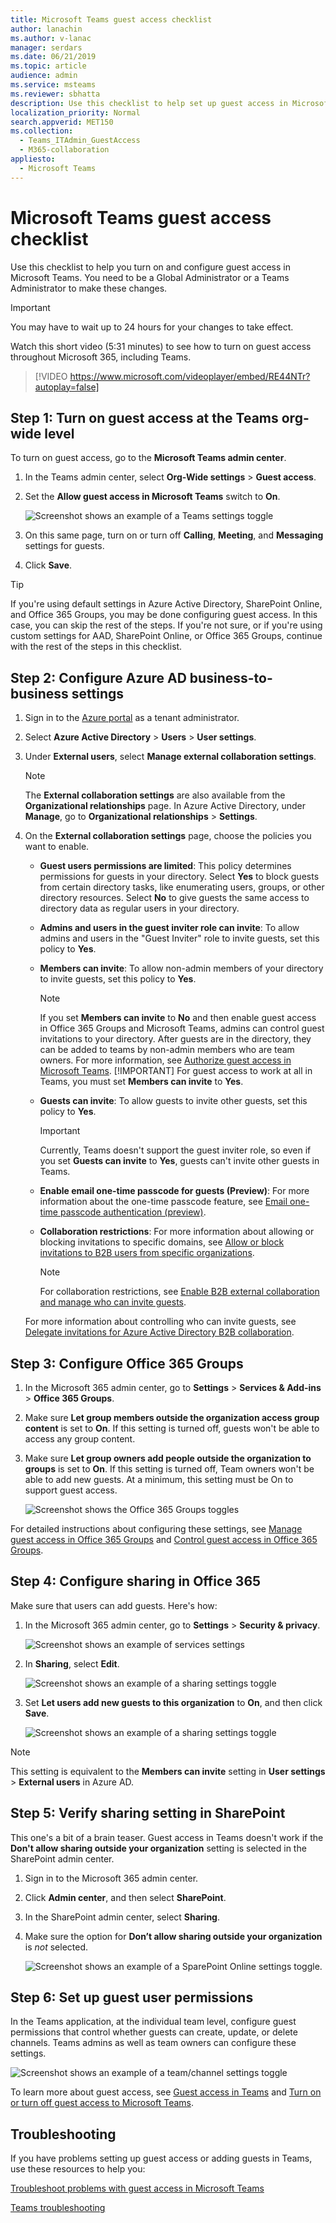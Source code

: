 ```yaml
---
title: Microsoft Teams guest access checklist
author: lanachin
ms.author: v-lanac
manager: serdars
ms.date: 06/21/2019
ms.topic: article
audience: admin
ms.service: msteams
ms.reviewer: sbhatta
description: Use this checklist to help set up guest access in Microsoft Teams.
localization_priority: Normal
search.appverid: MET150
ms.collection: 
  - Teams_ITAdmin_GuestAccess
  - M365-collaboration
appliesto: 
  - Microsoft Teams
---
```



Microsoft Teams guest access checklist
==========================================

Use this checklist to help you turn on and configure guest access in Microsoft Teams. You need to be a Global Administrator or a Teams Administrator to make these changes.

> [!IMPORTANT]
> You may have to wait up to 24 hours for your changes to take effect. 

Watch this short video (5:31 minutes) to see how to turn on guest access throughout Microsoft 365, including Teams.

> [!VIDEO https://www.microsoft.com/videoplayer/embed/RE44NTr?autoplay=false]



## Step 1: Turn on guest access at the Teams org-wide level

To turn on guest access, go to the **Microsoft Teams admin center**. 

1. In the Teams admin center, select **Org-Wide settings** > **Guest access**.
2. Set the **Allow guest access in Microsoft Teams** switch to **On**.

    ![Screenshot shows an example of a Teams settings toggle](media/guest-access-checklist-set-up-guests-image1.png)

3. On this same page, turn on or turn off **Calling**, **Meeting**, and **Messaging** settings for guests.
4. Click **Save**.

> [!TIP]
> If you're using default settings in Azure Active Directory, SharePoint Online, and Office 365 Groups, you may be done configuring guest access. In this case, you can skip the rest of the steps. If you're not sure, or if you're using custom settings for AAD, SharePoint Online, or Office 365 Groups, continue with the rest of the steps in this checklist.


## Step 2: Configure Azure AD business-to-business settings

1. Sign in to the [Azure portal](https://portal.azure.com) as a tenant administrator.
2. Select **Azure Active Directory** > **Users** > **User settings**.
3. Under **External users**, select **Manage external collaboration settings**.
   > [!NOTE]
   > The **External collaboration settings** are also available from the **Organizational relationships** page. In Azure Active Directory, under **Manage**, go to **Organizational relationships** > **Settings**.
4. On the **External collaboration settings** page, choose the policies you want to enable.

    - **Guest users permissions are limited**: This policy determines permissions for guests in your directory. Select **Yes** to block guests from certain directory tasks, like enumerating users, groups, or other directory resources. Select **No** to give guests the same access to directory data as  regular users in your directory.
     - **Admins and users in the guest inviter role can invite**: To allow admins and users in the "Guest Inviter" role to invite guests, set this policy to **Yes**.
     - **Members can invite**: To allow non-admin members of your directory to invite guests, set this policy to **Yes**.

         > [!NOTE]
         > If you set **Members can invite** to **No** and then enable guest access in Office 365 Groups and Microsoft Teams, admins can control guest invitations to your directory. After guests are in the directory, they can be added to teams by non-admin members who are team owners. For more information, see [Authorize guest access in Microsoft Teams](Teams-dependencies.md).
         > [!IMPORTANT]
         > For guest access to work at all in Teams, you must set **Members can invite** to **Yes**.   
     - **Guests can invite**: To allow guests to invite other guests, set this policy to **Yes**.
         > [!IMPORTANT]
         > Currently, Teams doesn't support the guest inviter role, so even if you set **Guests can invite** to **Yes**, guests can't invite other guests in Teams.
     - **Enable email one-time passcode for guests (Preview)**: For more information about the one-time passcode feature, see [Email one-time passcode authentication (preview)](https://docs.microsoft.com/azure/active-directory/b2b/one-time-passcode).
     - **Collaboration restrictions**: For more information about allowing or blocking invitations to specific domains, see [Allow or block invitations to B2B users from specific organizations](https://docs.microsoft.com/azure/active-directory/b2b/allow-deny-list).
        > [!NOTE]
        > For collaboration restrictions, see [Enable B2B external collaboration and manage who can invite guests](https://docs.microsoft.com/azure/active-directory/b2b/delegate-invitations).
      
 
    For more information about controlling who can invite guests, see [Delegate invitations for Azure Active Directory B2B collaboration](https://docs.microsoft.com/azure/active-directory/b2b/delegate-invitations).


## Step 3: Configure Office 365 Groups

1. In the Microsoft 365 admin center, go to **Settings** > **Services & Add-ins** > **Office 365 Groups**.
2. Make sure **Let group members outside the organization access group content** is set to **On**. If this setting is turned off, guests won't be able to access any group content.
3. Make sure **Let group owners add people outside the organization to groups** is set to **On**. If this setting is turned off, Team owners won't be able to add new guests. At a minimum, this setting must be On to support guest access.

     ![Screenshot shows the Office 365 Groups toggles](media/guest-access-checklist-office365.png)

For detailed instructions about configuring these settings, see [Manage guest access in Office 365 Groups](https://support.office.com/article/manage-guest-access-in-office-365-groups-9de497a9-2f5c-43d6-ae18-767f2e6fe6e0?appver=MOE150) and [Control guest access in Office 365 Groups](Teams-dependencies.md#control-guest-access-in-office-365-groups).
 

## Step 4: Configure sharing in Office 365 

Make sure that users can add guests. Here's how:

1. In the Microsoft 365 admin center, go to **Settings** > **Security & privacy**.

     ![Screenshot shows an example of services settings](media/guest-access-checklist-Office365Admin_Services_addins.png)

2. In **Sharing**, select **Edit**.

     ![Screenshot shows an example of a sharing settings toggle](media/guest-access-checklist-Office365Admin_Services_addins_Sharing1.png)
 
3. Set **Let users add new guests to this organization** to **On**, and then click **Save**.

     ![Screenshot shows an example of a sharing settings toggle](media/guest-access-checklist-Office365Admin_Services_addins_Sharing2.png)
 
  > [!NOTE]
  > This setting is equivalent to the **Members can invite** setting in **User settings** > **External users** in Azure AD.  


## Step 5: Verify sharing setting in SharePoint

This one's a bit of a brain teaser. Guest access in Teams doesn't work if the **Don't allow sharing outside your organization** setting is selected in the SharePoint admin center.

1. Sign in to the Microsoft 365 admin center.
2. Click **Admin center**, and then select **SharePoint**.
3. In the SharePoint admin center, select **Sharing**.
4. Make sure the option for **Don’t allow sharing outside your organization** is *not* selected.
 
     ![Screenshot shows an example of a SparePoint Online settings toggle.](media/guest-access-checklist-SPOSettings1.png)


## Step 6: Set up guest user permissions

In the Teams application, at the individual team level, configure guest permissions that control whether guests can create, update, or delete channels. Teams admins as well as team owners can configure these settings.

![Screenshot shows an example of a team/channel settings toggle](media/guest-access-checklist-TeamsSettings2.png)

To learn more about guest access, see [Guest access in Teams](guest-access.md) and [Turn on or turn off guest access to Microsoft Teams](set-up-guests.md).


## Troubleshooting

If you have problems setting up guest access or adding guests in Teams, use these resources to help you:

[Troubleshoot problems with guest access in Microsoft Teams](troubleshoot-guest-access.md)

[Teams troubleshooting](https://docs.microsoft.com/MicrosoftTeams/troubleshoot/)



